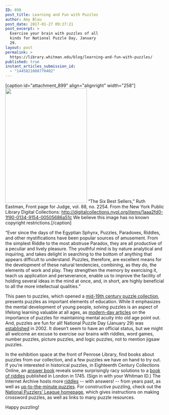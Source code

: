 ```yaml
---
ID: 898
post_title: Learning and Fun with Puzzles
author: Amy Blau
post_date: 2017-01-27 09:27:21
post_excerpt: >
  Exercise your brain with puzzles of all
  kinds for National Puzzle Day, January
  29.
layout: post
permalink: >
  https://library.whitman.edu/blog/learning-and-fun-with-puzzles/
published: true
instant_articles_submission_id:
  - "1445821088770402"
---
```

[caption id="attachment_899" align="alignright" width="258"]<img class="wp-image-899 size-full" src="https://library.whitman.edu/blog/wp-content/uploads/sites/4/2017/01/nypl.digitalcollections.1aaa2fd0-1f90-0134-9154-00505686a51c.001.w.jpg" width="258" height="363" /> “The Six Best Sellers,” Ruth Eastman, Front page for Judge, vol. 88, no. 2254. From the New York Public Library Digital Collections: http://digitalcollections.nypl.org/items/1aaa2fd0-1f90-0134-9154-00505686a51c We believe this image has no known copyright restrictions.[/caption]

“Ever since the days of the Egyptian Sphynx, Puzzles, Paradoxes, Riddles, and other mystifications have been popular sources of amusement. From the simplest Riddle to the most abstruse Paradox, they are all productive of a peculiar and lively pleasure. The youthful mind is by nature analytical and inquiring, and takes delight in searching to the bottom of anything that appears difficult to understand. Puzzles, therefore, are excellent means for the development of these natural tendencies, combining, as they do, the elements of work and play. They strengthen the memory by exercising it, teach us application and perseverance, enable us to improve the facility of holding several ideas in the mind at once, and, in short, are highly beneficial to all the more intellectual qualities.”

This paen to puzzles, which opened a <a href="http://ezproxy.whitman.edu/login?url=http://gdc.galegroup.com/gdc/ncco/MonographsDetailsPage/MonographsDetailsWindow?disableHighlighting=&amp;displayGroupName=DVI-Monographs&amp;currPage=&amp;dviSelectedPage=&amp;scanId=&amp;query=&amp;prodId=&amp;search_within_results=&amp;p=NCCO&amp;mode=view&amp;catId=&amp;limiter=&amp;display-query=&amp;displayGroups=&amp;contentModules=&amp;action=e&amp;sortBy=&amp;documentId=GALE%7CBZHNWJ004829864&amp;windowstate=normal&amp;activityType=&amp;failOverType=&amp;commentary=&amp;source=Bookmark&amp;u=whitman&amp;jsid=b032e688b8b6db3ccb0dc61e40839426">mid-19th century puzzle collection</a>, presents puzzles as important elements of education. While it emphasizes the mental development of young people, solving puzzles is an aspect of lifelong learning valuable at all ages, as <a href="http://www.health.harvard.edu/blog/which-is-better-for-keeping-your-mind-fit-physical-or-mental-activity-201304036049">modern-day articles</a> on the importance of puzzles for maintaining mental acuity into old age point out. And, puzzles are fun for all! National Puzzle Day (January 29) was <a href="http://www.nationaldaycalendar.com/national-puzzle-day-january-29/">established</a> in 2002. It doesn’t seem to have an official status, but we might all welcome an excuse to exercise our brains with riddles, word games, number puzzles, picture puzzles, and logic puzzles, not to mention jigsaw puzzles.

In the exhibition space at the front of Penrose Library, find books about puzzles from our collection, and a few puzzles we have on hand to try out. If you’re interested in historical puzzles, in Eighteenth Century Collections Online, an <a href="http://ezproxy.whitman.edu/login?url=http://find.galegroup.com/ecco/infomark.do?&amp;source=gale&amp;prodId=ECCO&amp;userGroupName=whitman&amp;tabID=T001&amp;docId=CW3310500210&amp;type=multipage&amp;contentSet=ECCOArticles&amp;version=1.0&amp;docLevel=FASCIMILE">answer book</a> reveals some surprisingly racy solutions to a <a href="http://ezproxy.whitman.edu/login?url=http://find.galegroup.com/ecco/infomark.do?&amp;source=gale&amp;prodId=ECCO&amp;userGroupName=whitman&amp;tabID=T001&amp;docId=CW3311005815&amp;type=multipage&amp;contentSet=ECCOArticles&amp;version=1.0&amp;docLevel=FASCIMILE">book of riddles</a> published in London in 1745. (Sign in with your Whitman ID.) The Internet Archive hosts more <a href="https://archive.org/details/merrysbookofpuzz00stea">riddles</a> -- with answers! -- from years past, as well as <a href="https://archive.org/details/Games_World_of_Puzzles_April_2016">up-to-the-minute puzzles</a>. For constructive puzzling, check out the <a href="http://www.puzzlers.org/dokuwiki/doku.php">National Puzzlers’ League homepage</a>, which gives instructions on making crossword puzzles, as well as links to many puzzle resources.

Happy puzzling!